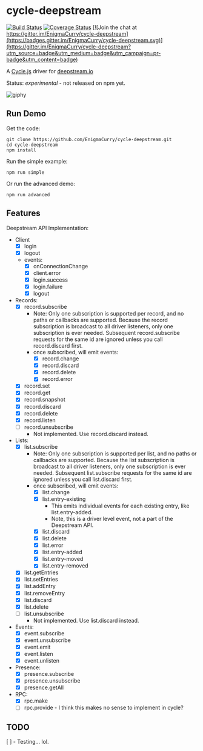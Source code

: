 cycle-deepstream
=====================

[![Build Status](https://travis-ci.org/EnigmaCurry/cycle-deepstream.svg?branch=master)](https://travis-ci.org/EnigmaCurry/cycle-deepstream)
[![Coverage Status](https://coveralls.io/repos/github/EnigmaCurry/cycle-deepstream/badge.svg?branch=master)](https://coveralls.io/github/EnigmaCurry/cycle-deepstream?branch=master)
[![Join the chat at https://gitter.im/EnigmaCurry/cycle-deepstream](https://badges.gitter.im/EnigmaCurry/cycle-deepstream.svg)](https://gitter.im/EnigmaCurry/cycle-deepstream?utm_source=badge&utm_medium=badge&utm_campaign=pr-badge&utm_content=badge)

A [Cycle.js](https://cycle.js.org/) driver for [deepstream.io](https://deepstream.io)

Status: *experimental* - not released on npm yet.

![giphy](https://cloud.githubusercontent.com/assets/43061/23532850/f8351d38-ff7b-11e6-9645-905309d7ee05.gif)

Run Demo
----------
Get the code:

    git clone https://github.com/EnigmaCurry/cycle-deepstream.git
    cd cycle-deepstream
    npm install
    
Run the simple example:

    npm run simple

Or run the advanced demo:

    npm run advanced


Features
----------

Deepstream API Implementation:
  - Client
    - [x] login
    - [x] logout
    - events:
      - [x] onConnectionChange
      - [x] client.error
      - [x] login.success
      - [x] login.failure
      - [x] logout
  - Records:
    - [x] record.subscribe
       - Note: Only one subscription is supported per record, and no
         paths or callbacks are supported. Because the record
         subscription is broadcast to all driver listeners, only one
         subscription is ever needed. Subsequent record.subscribe
         requests for the same id are ignored unless you call
         record.discard first.
       - once subscribed, will emit events:
         - [x] record.change
         - [x] record.discard
         - [x] record.delete
         - [x] record.error
    - [x] record.set
    - [x] record.get
    - [x] record.snapshot
    - [x] record.discard
    - [x] record.delete
    - [x] record.listen
    - [ ] record.unsubscribe
      - Not implemented. Use record.discard instead.
    
  - Lists:
    - [x] list.subscribe
       - Note: Only one subscription is supported per list, and no
         paths or callbacks are supported. Because the list
         subscription is broadcast to all driver listeners, only one
         subscription is ever needed. Subsequent list.subscribe
         requests for the same id are ignored unless you call
         list.discard first.
      - once subscribed, will emit events:
         - [x] list.change
         - [x] list.entry-existing
           - This emits individual events for each existing entry, like list.entry-added.
           - Note, this is a driver level event, not a part of the Deepstream API.
         - [x] list.discard
         - [x] list.delete
         - [x] list.error
         - [x] list.entry-added
         - [x] list.entry-moved
         - [x] list.entry-removed
    - [x] list.getEntries
    - [x] list.setEntries
    - [x] list.addEntry
    - [x] list.removeEntry
    - [x] list.discard
    - [x] list.delete
    - [ ] list.unsubscribe
      - Not implemented. Use list.discard instead.
    
    
  - Events:
    - [x] event.subscribe
    - [x] event.unsubscribe
    - [x] event.emit
    - [x] event.listen
    - [x] event.unlisten
    
  - Presence:
    - [x] presence.subscribe
    - [x] presence.unsubscribe
    - [x] presence.getAll
    
  - RPC:
    - [x] rpc.make
    - [ ] rpc.provide - I think this makes no sense to implement in cycle?

TODO
-----

 [ ] - Testing... lol.

